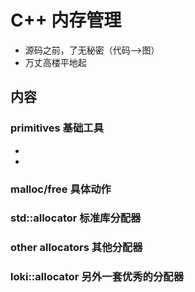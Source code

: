 # C++ 内存管理

* 源码之前，了无秘密（代码-->图）
* 万丈高楼平地起

## 内容

### primitives 基础工具

* 
* 

### malloc/free 具体动作



### std::allocator 标准库分配器



### other allocators 其他分配器



### loki::allocator 另外一套优秀的分配器

